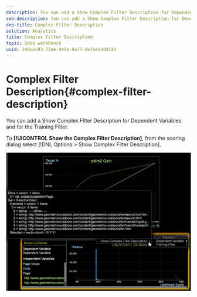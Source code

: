 ```yaml
---
description: You can add a Show Complex Filter Description for Dependent Variables and for the Training Filter.
seo-description: You can add a Show Complex Filter Description for Dependent Variables and for the Training Filter.
seo-title: Complex Filter Description
solution: Analytics
title: Complex Filter Description
topic: Data workbench
uuid: 34deec03-73ae-445e-9a77-de7ace2d4143
---
```


# Complex Filter Description{#complex-filter-description}

You can add a Show Complex Filter Description for Dependent Variables and for the Training Filter.

To **[!UICONTROL Show the Complex Filter Description]**, from the scoring dialog select [!DNL Options > Show Complex Filter Description].

![](assets/propensity_Show_complex.png)

